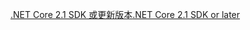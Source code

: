 [<span data-ttu-id="55d4a-101">.NET Core 2.1 SDK 或更新版本</span><span class="sxs-lookup"><span data-stu-id="55d4a-101">.NET Core 2.1 SDK or later</span></span>](https://www.microsoft.com/net/download/all)
